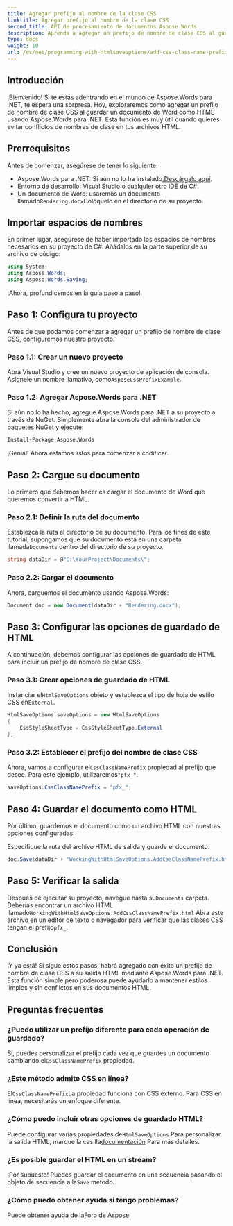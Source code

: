 ```yaml
---
title: Agregar prefijo al nombre de la clase CSS
linktitle: Agregar prefijo al nombre de la clase CSS
second_title: API de procesamiento de documentos Aspose.Words
description: Aprenda a agregar un prefijo de nombre de clase CSS al guardar documentos de Word como HTML con Aspose.Words para .NET. Incluye una guía paso a paso, fragmentos de código y preguntas frecuentes.
type: docs
weight: 10
url: /es/net/programming-with-htmlsaveoptions/add-css-class-name-prefix/
---
```

## Introducción

¡Bienvenido! Si te estás adentrando en el mundo de Aspose.Words para .NET, te espera una sorpresa. Hoy, exploraremos cómo agregar un prefijo de nombre de clase CSS al guardar un documento de Word como HTML usando Aspose.Words para .NET. Esta función es muy útil cuando quieres evitar conflictos de nombres de clase en tus archivos HTML.

## Prerrequisitos

Antes de comenzar, asegúrese de tener lo siguiente:

-  Aspose.Words para .NET: Si aún no lo ha instalado,[Descárgalo aquí](https://releases.aspose.com/words/net/).
- Entorno de desarrollo: Visual Studio o cualquier otro IDE de C#.
-  Un documento de Word: usaremos un documento llamado`Rendering.docx`Colóquelo en el directorio de su proyecto.

## Importar espacios de nombres

En primer lugar, asegúrese de haber importado los espacios de nombres necesarios en su proyecto de C#. Añádalos en la parte superior de su archivo de código:

```csharp
using System;
using Aspose.Words;
using Aspose.Words.Saving;
```

¡Ahora, profundicemos en la guía paso a paso!

## Paso 1: Configura tu proyecto

Antes de que podamos comenzar a agregar un prefijo de nombre de clase CSS, configuremos nuestro proyecto.

### Paso 1.1: Crear un nuevo proyecto

 Abra Visual Studio y cree un nuevo proyecto de aplicación de consola. Asígnele un nombre llamativo, como`AsposeCssPrefixExample`.

### Paso 1.2: Agregar Aspose.Words para .NET

Si aún no lo ha hecho, agregue Aspose.Words para .NET a su proyecto a través de NuGet. Simplemente abra la consola del administrador de paquetes NuGet y ejecute:

```bash
Install-Package Aspose.Words
```

¡Genial! Ahora estamos listos para comenzar a codificar.

## Paso 2: Cargue su documento

Lo primero que debemos hacer es cargar el documento de Word que queremos convertir a HTML.

### Paso 2.1: Definir la ruta del documento

 Establezca la ruta al directorio de su documento. Para los fines de este tutorial, supongamos que su documento está en una carpeta llamada`Documents` dentro del directorio de su proyecto.

```csharp
string dataDir = @"C:\YourProject\Documents\";
```

### Paso 2.2: Cargar el documento

Ahora, carguemos el documento usando Aspose.Words:

```csharp
Document doc = new Document(dataDir + "Rendering.docx");
```

## Paso 3: Configurar las opciones de guardado de HTML

A continuación, debemos configurar las opciones de guardado de HTML para incluir un prefijo de nombre de clase CSS.

### Paso 3.1: Crear opciones de guardado de HTML

 Instanciar el`HtmlSaveOptions` objeto y establezca el tipo de hoja de estilo CSS en`External`.

```csharp
HtmlSaveOptions saveOptions = new HtmlSaveOptions
{
    CssStyleSheetType = CssStyleSheetType.External
};
```

### Paso 3.2: Establecer el prefijo del nombre de clase CSS

 Ahora, vamos a configurar el`CssClassNamePrefix` propiedad al prefijo que desee. Para este ejemplo, utilizaremos`"pfx_"`.

```csharp
saveOptions.CssClassNamePrefix = "pfx_";
```

## Paso 4: Guardar el documento como HTML

Por último, guardemos el documento como un archivo HTML con nuestras opciones configuradas.


Especifique la ruta del archivo HTML de salida y guarde el documento.

```csharp
doc.Save(dataDir + "WorkingWithHtmlSaveOptions.AddCssClassNamePrefix.html", saveOptions);
```

## Paso 5: Verificar la salida

 Después de ejecutar su proyecto, navegue hasta su`Documents` carpeta. Deberías encontrar un archivo HTML llamado`WorkingWithHtmlSaveOptions.AddCssClassNamePrefix.html` Abra este archivo en un editor de texto o navegador para verificar que las clases CSS tengan el prefijo`pfx_`.

## Conclusión

¡Y ya está! Si sigue estos pasos, habrá agregado con éxito un prefijo de nombre de clase CSS a su salida HTML mediante Aspose.Words para .NET. Esta función simple pero poderosa puede ayudarlo a mantener estilos limpios y sin conflictos en sus documentos HTML.

## Preguntas frecuentes

### ¿Puedo utilizar un prefijo diferente para cada operación de guardado?
 Sí, puedes personalizar el prefijo cada vez que guardes un documento cambiando el`CssClassNamePrefix` propiedad.

### ¿Este método admite CSS en línea?
El`CssClassNamePrefix`La propiedad funciona con CSS externo. Para CSS en línea, necesitarás un enfoque diferente.

### ¿Cómo puedo incluir otras opciones de guardado HTML?
 Puede configurar varias propiedades de`HtmlSaveOptions` Para personalizar la salida HTML, marque la casilla[documentación](https://reference.aspose.com/words/net/) Para más detalles.

### ¿Es posible guardar el HTML en un stream?
 ¡Por supuesto! Puedes guardar el documento en una secuencia pasando el objeto de secuencia a la`Save` método.

### ¿Cómo puedo obtener ayuda si tengo problemas?
 Puede obtener ayuda de la[Foro de Aspose](https://forum.aspose.com/c/words/8).